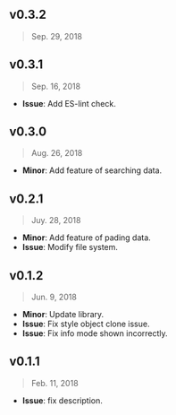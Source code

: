 ## v0.3.2

> Sep. 29, 2018

## v0.3.1

> Sep. 16, 2018

- **Issue**: Add ES-lint check.

## v0.3.0

> Aug. 26, 2018

- **Minor**: Add feature of searching data.

## v0.2.1

> Juy. 28, 2018

- **Minor**: Add feature of pading data.
- **Issue**: Modify file system.

## v0.1.2

> Jun. 9, 2018

- **Minor**: Update library.
- **Issue**: Fix style object clone issue.
- **Issue**: Fix info mode shown incorrectly.

## v0.1.1

> Feb. 11, 2018

- **Issue**: fix description.
